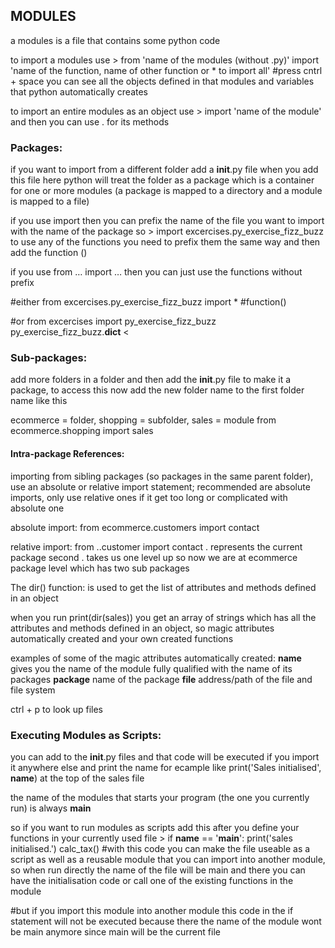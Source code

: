 ## MODULES

a modules is a file that contains some python code

to import a modules use  >
from 'name of the modules (without .py)' import 'name of the function, name of other function or * to import all' #press cntrl + space you can see all the objects defined in that modules and variables that python automatically creates

to import an entire modules as an object use > import 'name of the module' and then you can use . for its methods

### Packages:
if you want to import from a different folder add a __init__.py file
when you add this file here python will treat the folder as a package which is a container for one or more modules (a package is mapped to a directory and a module is mapped to a file)

if you use import then you can prefix the name of the file you want to import with the name of the package 
so > import excercises.py_exercise_fizz_buzz
to use any of the functions you need to prefix them the same way and then add the function ()

if you use from … import … then you can just use the functions without prefix 
>
#either
from excercises.py_exercise_fizz_buzz import *
#function() 

#or
from excercises import py_exercise_fizz_buzz
py_exercise_fizz_buzz.__dict__
<


### Sub-packages:
add more folders in a folder and then add the __init__.py file to make it a package, to access this now add the new folder name to the first folder name like this
> 
ecommerce = folder, shopping = subfolder, sales = module
from ecommerce.shopping import sales




#### Intra-package References:
importing from sibling packages (so packages in the same parent folder), use an absolute or relative import statement; recommended are absolute imports, only use relative ones if it get too long or complicated with absolute one

absolute import: from ecommerce.customers import contact

relative import: from ..customer import contact
. represents the current package
second . takes us one level up so now we are at ecommerce package level which has two sub packages



The dir() function:
is used to get the list of attributes and methods defined in an object

when you run print(dir(sales)) you get an array of strings which has all the attributes and methods defined in an object, so magic attributes automatically created and your own created functions

examples of some of the magic attributes automatically created:
__name__ gives you the name of the module fully qualified with the name of its packages
__package__ name of the package
__file__  address/path of the file and file system



ctrl + p to look up files


### Executing Modules as Scripts:
you can add to the __init__.py files and that code will be executed if you import it anywhere else and print the name for ecample like print('Sales initialised', __name__) at the top of the sales file

the name of the modules that starts your program (the one you currently run) is always __main__

so if you want to run modules as scripts add this after you define your functions in your currently used file >
if __name__ == '__main__':
	print('sales initialised.')
	calc_tax()
#with this code you can make the file useable as a script as well as a reusable module that you can import into another module, so when run directly the name of the file will be main and there you can have the initialisation code or call one of the existing functions in the module

#but if you import this module into another module this code in the if statement will not be executed because there the name of the module wont be main anymore since main will be the current file

